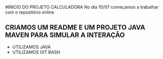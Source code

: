 #INICIO DO PROJETO CALCULADORA
No dia 10/07 começamos a trabalhar com o repositório online
## CRIAMOS UM README E UM PROJETO JAVA MAVEN PARA SIMULAR A INTERAÇÃO
- UTILIZAMOS JAVA
- UTILIZAMOS GIT BASH
